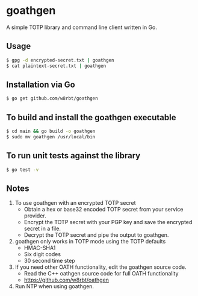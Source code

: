 # goathgen

A simple TOTP library and command line client written in Go.

## Usage

```bash
$ gpg -d encrypted-secret.txt | goathgen
$ cat plaintext-secret.txt | goathgen
```

## Installation via Go

```bash
$ go get github.com/w8rbt/goathgen
```

## To build and install the goathgen executable

```bash
$ cd main && go build -o goathgen
$ sudo mv goathgen /usr/local/bin
```

## To run unit tests against the library
```bash
$ go test -v
```

## Notes

1. To use goathgen with an encrypted TOTP secret
    * Obtain a hex or base32 encoded TOTP secret from your service provider.
    * Encrypt the TOTP secret with your PGP key and save the encrypted secret in a file.
    * Decrypt the TOTP secret and pipe the output to goathgen.
2. goathgen only works in TOTP mode using the TOTP defaults
    * HMAC-SHA1
    * Six digit codes
    * 30 second time step
3. If you need other OATH functionality, edit the goathgen source code.
    * Read the C++ oathgen source code for full OATH functionality
    * https://github.com/w8rbt/oathgen
4. Run NTP when using goathgen.

